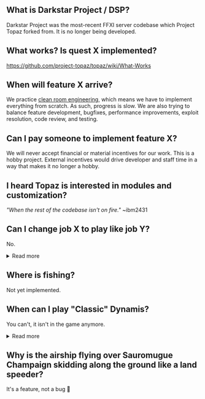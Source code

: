 ## What is Darkstar Project / DSP?
Darkstar Project was the most-recent FFXI server codebase which Project Topaz forked from. It is no longer being developed.

## What works? Is quest X implemented?
https://github.com/project-topaz/topaz/wiki/What-Works

## When will feature X arrive?
We practice [clean room engineering](https://en.wikipedia.org/wiki/Clean_room_design), which means we have to implement everything from scratch. As such, progress is slow. We are also trying to balance feature development, bugfixes, performance improvements, exploit resolution, code review, and testing.

## Can I pay someone to implement feature X?
We will never accept financial or material incentives for our work. This is a hobby project. External incentives would drive developer and staff time in a way that makes it no longer a hobby.

## I heard Topaz is interested in modules and customization?
_"When the rest of the codebase isn't on fire."_ ~ibm2431

## Can I change job X to play like job Y?
No.
<details>
<summary>Read more</summary>
You can check in the #customization channel, but _many many_ things are enforced by the game client. For instance; you can set your jobs to be 75NIN/75BLM but you won't be able to equip Lv75 BLM gear - this is enforced by the client. Bypassing these restrictions would need heavy client modification (which we don't support) or support scripts.
</details>

## Where is fishing?
Not yet implemented.

## When can I play "Classic" Dynamis?
You can't, it isn't in the game anymore.
<details>
<summary>Read more</summary>
"Classic" Dynamis was removed from the game in 2011. The spawn mechanisms as you remember them are gone from the game, and those zones no longer act the way they used to. The overall project goal is to emulate the retail game as closely as possible, so a massive custom solution to approximate "Classic" Dynamis is not on our roadmap.


However, in 2017 Dynamis Divergence was released, a content level 149 version of the "Classic" Dynamis players wanted to experience again. If we were to support a custom Dynamis solution, it would be the implementation of Dynamis Divergence and a set of mods or switches that scale it down to level 75 era difficulty.


Keep in mind that we haven't completed all content up to 2007, so a full implementation of content from 2017 with mods on top isn't coming any time soon. 
</details>

## Why is the airship flying over Sauromugue Champaign skidding along the ground like a land speeder?
It's a feature, not a bug 👀
